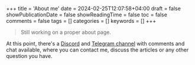 +++
title = 'About me'
date = 2024-02-25T12:07:58+04:00
draft = false 
showPublicationDate = false 
showReadingTime = false 
toc = false 
comments = false 
tags = []
categories = []
keywords = []
+++

> Still working on a proper about page.

At this point, there's a [Discord](https://discord.gg/9SNyRghp) and [Telegram channel](https://t.me/anakidzedev) with comments and chat available, where you can contact me, discuss the articles or any other question you have.
